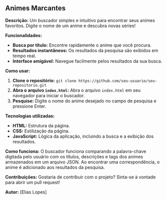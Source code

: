 ## Animes Marcantes

**Descrição:**
Um buscador simples e intuitivo para encontrar seus animes favoritos. Digite o nome de um anime e descubra novas séries!

**Funcionalidades:**
* **Busca por título:** Encontre rapidamente o anime que você procura.
* **Resultados instantâneos:** Os resultados da pesquisa são exibidos em tempo real.
* **Interface amigável:** Navegue facilmente pelos resultados da sua busca.

**Como usar:**
1. **Clone o repositório:** `git clone https://github.com/seu-usuario/seu-repositorio.git`
2. **Abra o arquivo `index.html`:** Abra o arquivo `index.html` em seu navegador para iniciar o buscador.
3. **Pesquise:** Digite o nome do anime desejado no campo de pesquisa e pressione Enter.

**Tecnologias utilizadas:**
* **HTML:** Estrutura da página.
* **CSS:** Estilização da página.
* **JavaScript:** Lógica da aplicação, incluindo a busca e a exibição dos resultados.

**Como funciona:**
O buscador funciona comparando a palavra-chave digitada pelo usuário com os títulos, descrições e tags dos animes armazenados em um arquivo JSON. Ao encontrar uma correspondência, o anime é adicionado aos resultados da pesquisa.

**Contribuições:**
Gostaria de contribuir com o projeto? Sinta-se à vontade para abrir um pull request!

**Autor:**
[Elias Lopes]
